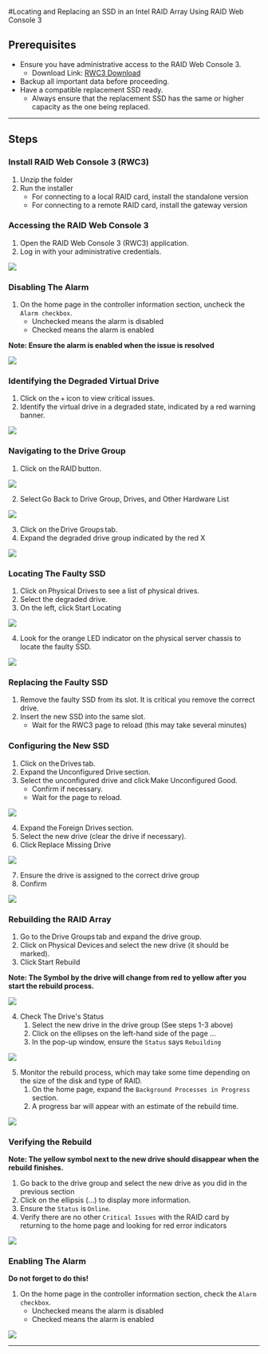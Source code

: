 #Locating and Replacing an SSD in an Intel RAID Array Using RAID Web Console 3

## Prerequisites 
- Ensure you have administrative access to the RAID Web Console 3. 
    - Download Link: [RWC3 Download](https://webdrivers.blob.core.windows.net/drivers/server/Intel/RWC3_Win_v007.017.011.000.zip) 
- Backup all important data before proceeding. 
- Have a compatible replacement SSD ready. 
    - Always ensure that the replacement SSD has the same or higher capacity as the one being replaced. 

***

## Steps 

### Install RAID Web Console 3 (RWC3)
1. Unzip the folder
2. Run the installer
    - For connecting to a local RAID card, install the standalone version
    - For connecting to a remote RAID card, install the gateway version

### Accessing the RAID Web Console 3 
1. Open the RAID Web Console 3 (RWC3) application.
2. Log in with your administrative credentials.

![](https://github.com/kcox-ByteSpeed/Test_Intel_Documentation/blob/main/Images/1.png)

### Disabling The Alarm
1. On the home page in the controller information section, uncheck the `Alarm checkbox`.
    - Unchecked means the alarm is disabled
    - Checked means the alarm is enabled

**Note: Ensure the alarm is enabled when the issue is resolved**

![](https://github.com/kcox-ByteSpeed/Test_Intel_Documentation/blob/main/Images/RAID_Alarm.png)

### Identifying the Degraded Virtual Drive 
1. Click on the + icon to view critical issues. 
2. Identify the virtual drive in a degraded state, indicated by a red warning banner.

![](https://github.com/kcox-ByteSpeed/Test_Intel_Documentation/blob/main/Images/2.png)

### Navigating to the Drive Group 
1. Click on the RAID button. 

![](https://github.com/kcox-ByteSpeed/Test_Intel_Documentation/blob/main/Images/3_1.png)

2. Select Go Back to Drive Group, Drives, and Other Hardware List

![](https://github.com/kcox-ByteSpeed/Test_Intel_Documentation/blob/main/Images/3_2.png)

3. Click on the Drive Groups tab. 
4. Expand the degraded drive group indicated by the red X

![](https://github.com/kcox-ByteSpeed/Test_Intel_Documentation/blob/main/Images/3_3.png)

### Locating The Faulty SSD
1. Click on Physical Drives to see a list of physical drives. 
2. Select the degraded drive. 
3. On the left, click Start Locating

![](https://github.com/kcox-ByteSpeed/Test_Intel_Documentation/blob/main/Images/4.png)

4. Look for the orange LED indicator on the physical server chassis to locate the faulty SSD.

![](https://github.com/kcox-ByteSpeed/Test_Intel_Documentation/blob/main/Images/4_4.png)

### Replacing the Faulty SSD
1. Remove the faulty SSD from its slot. It is critical you remove the correct drive. 
2. Insert the new SSD into the same slot.
    - Wait for the RWC3 page to reload (this may take several minutes)

### Configuring the New SSD
1. Click on the Drives tab. 
2. Expand the Unconfigured Drive section.
3. Select the unconfigured drive and click Make Unconfigured Good.
    - Confirm if necessary.
    - Wait for the page to reload.

![](https://github.com/kcox-ByteSpeed/Test_Intel_Documentation/blob/main/Images/6_1.png)

4. Expand the Foreign Drives section. 
5. Select the new drive (clear the drive if necessary). 
6. Click Replace Missing Drive

![](https://github.com/kcox-ByteSpeed/Test_Intel_Documentation/blob/main/Images/6_4.png)

7. Ensure the drive is assigned to the correct drive group 
8. Confirm

![](https://github.com/kcox-ByteSpeed/Test_Intel_Documentation/blob/main/Images/6_7.png)

### Rebuilding the RAID Array
1. Go to the Drive Groups tab and expand the drive group. 
2. Click on Physical Devices and select the new drive (it should be marked). 
3. Click Start Rebuild

**Note: The Symbol by the drive will change from red to yellow after you start the rebuild process.**

![](https://github.com/kcox-ByteSpeed/Test_Intel_Documentation/blob/main/Images/7_1.png)

4. Check The Drive's Status
    1. Select the new drive in the drive group (See steps 1-3 above)
    2. Click on the ellipses on the left-hand side of the page ...
    3. In the pop-up window, ensure the `Status` says `Rebuilding`

![](https://github.com/kcox-ByteSpeed/Test_Intel_Documentation/blob/main/Images/7_4.png)

5. Monitor the rebuild process, which may take some time depending on the size of the disk and type of RAID.
    1. On the home page, expand the `Background Processes in Progress` section.
    2. A progress bar will appear with an estimate of the rebuild time. 

![](https://github.com/kcox-ByteSpeed/Test_Intel_Documentation/blob/main/Images/Monitor_Raid_Rebuild.png)

### Verifying the Rebuild

**Note: The yellow symbol next to the new drive should disappear when the rebuild finishes.**

1. Go back to the drive group and select the new drive as you did in the previous section
2. Click on the ellipsis (…) to display more information. 
3. Ensure the `Status` is `Online`. 
4. Verify there are no other `Critical Issues` with the RAID card by returning to the home page and looking for red error indicators

![](https://github.com/kcox-ByteSpeed/Test_Intel_Documentation/blob/main/Images/8_1.png)

### Enabling The Alarm

**Do not forget to do this!**

1. On the home page in the controller information section, check the `Alarm checkbox`.
    - Unchecked means the alarm is disabled
    - Checked means the alarm is enabled

![](https://github.com/kcox-ByteSpeed/Test_Intel_Documentation/blob/main/Images/RAID_Alarm.png)

***